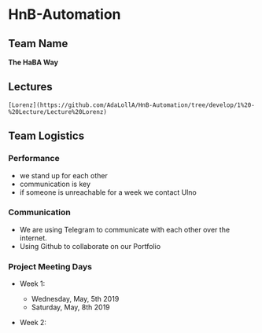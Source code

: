 # HnB-Automation

## Team Name
**The HaBA Way**

## Lectures
	[Lorenz](https://github.com/AdaLollA/HnB-Automation/tree/develop/1%20-%20Lecture/Lecture%20Lorenz)

## Team Logistics

### Performance
- we stand up for each other
- communication is key
- if someone is unreachable for a week we contact Ulno

### Communication
- We are using Telegram to communicate with each other over the internet.
- Using Github to collaborate on our Portfolio


### Project Meeting Days
- Week 1:
	-  Wednesday, May, 5th 2019
	-  Saturday, May, 8th 2019

- Week 2:
	